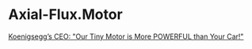 # Axial-Flux.Motor
[Koenigsegg’s CEO: "Our Tiny Motor is More POWERFUL than Your Car!"](https://youtu.be/MqcOD1R93js)
